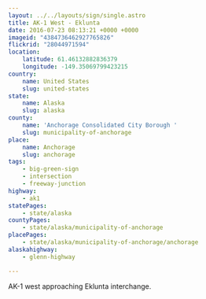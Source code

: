 ```yaml
---
layout: ../../layouts/sign/single.astro
title: AK-1 West - Eklunta
date: 2016-07-23 08:13:21 +0000 +0000
imageid: "4384736462927765826"
flickrid: "28044971594"
location:
    latitude: 61.46132882836379
    longitude: -149.35069799423215
country:
    name: United States
    slug: united-states
state:
    name: Alaska
    slug: alaska
county:
    name: 'Anchorage Consolidated City Borough '
    slug: municipality-of-anchorage
place:
    name: Anchorage
    slug: anchorage
tags:
    - big-green-sign
    - intersection
    - freeway-junction
highway:
    - ak1
statePages:
    - state/alaska
countyPages:
    - state/alaska/municipality-of-anchorage
placePages:
    - state/alaska/municipality-of-anchorage/anchorage
alaskahighway:
    - glenn-highway

---
```

AK-1 west approaching Eklunta interchange.